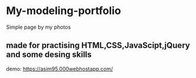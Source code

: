 # My-modeling-portfolio
Simple page by my photos 

## made for practising HTML,CSS,JavaScipt,jQuery and some desing skills

demo: https://asim95.000webhostapp.com/
